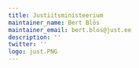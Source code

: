 ```yaml
---
title: Justiitsministeerium
maintainer_name: Bert Blös
maintainer_email: bert.blos@just.ee
description: '' 
twitter: ''
logo: just.PNG
---
```

